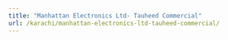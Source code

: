 ```yaml
---
title: "Manhattan Electronics Ltd- Tauheed Commercial"
url: /karachi/manhattan-electronics-ltd-tauheed-commercial/
---
```

